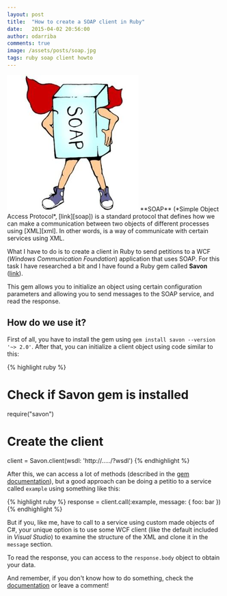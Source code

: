 ```yaml
---
layout: post
title:  "How to create a SOAP client in Ruby"
date:   2015-04-02 20:56:00
author: odarriba
comments: true
image: /assets/posts/soap.jpg
tags: ruby soap client howto
---
```


<img class='pull-right sm-size' src='/assets/posts/soap.jpg' />
**SOAP** (*Simple Object Access Protocol*, [link][soap]) is a standard protocol that defines how we can make a communication between two objects of different processes using [XML][xml]. In other words, is a way of communicate with certain services using XML.

What I have to do is to create a client in Ruby to send petitions to a WCF (*Windows Communication Foundation*) application that uses SOAP. For this task I have researched a bit and I have found a Ruby gem called **Savon** ([link][savon-link]).

This gem allows you to initialize an object using certain configuration parameters and allowing you to send messages to the SOAP service, and read the response.

<!--more-->

## How do we use it?

First of all, you have to install the gem using `gem install savon --version '~> 2.0'`. After that, you can initialize a client object using code similar to this:

{% highlight ruby %}
# Check if Savon gem is installed
require("savon")

# Create the client
client = Savon.client(wsdl: 'http://...../?wsdl')
{% endhighlight %}

After this, we can access a lot of methods (described in the [gem documentation][savon-docs]), but a good approach can be doing a petitio to a service called `example` using something like this:

{% highlight ruby %}
response = client.call(:example, message: { foo: bar })
{% endhighlight %}

But if you, like me, have to call to a service using custom made objects of C#, your unique option is to use some WCF client (like the default included in *Visual Studio*) to examine the structure of the XML and clone it in the `message` section.

To read the response, you can access to the `response.body` object to obtain your data.

And remember, if you don't know how to do something, check the [documentation][savon-docs] or leave a comment!

[soap]: http://en.wikipedia.org/wiki/SOAP
[xml]: http://en.wikipedia.org/wiki/XML
[savon-link]: https://rubygems.org/gems/savon
[savon-docs]: http://savonrb.com/version2/
